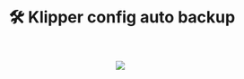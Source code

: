 <p align="center"> <h1 align="center">🛠️ Klipper config auto backup<h1> <p align="center"> <a><img 
  src="https://img.shields.io/github/last-commit/Mathiaszmrga/klipper_backup"></a> <a><img 
</p>
